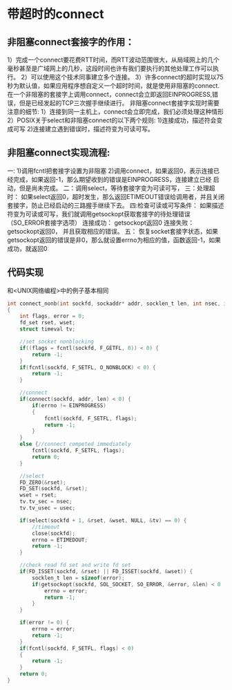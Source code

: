 # 带超时的connect

## 非阻塞connect套接字的作用： 
1）完成一个connect要花费RTT时间，而RTT波动范围很大，从局域网上的几个毫秒甚至是广域网上的几秒，这段时间也许有我们要执行的其他处理工作可以执行。 
2）可以使用这个技术同事建立多个连接。 
3）许多connect的超时实现以75秒为默认值，如果应用程序想自定义一个超时时间，就是使用非阻塞的connect.
在一个非阻塞的套接字上调用connect，connect会立即返回EINPROGRESS,错误，但是已经发起的TCP三次握手继续进行。
非阻塞connect套接字实现时需要注意的细节: 
1）连接到同一主机上，connect会立即完成，我们必须处理这种情形 
2）POSIX关于select和非阻塞connect的以下两个规则: 
1)连接成功，描述符会变成可写 
2)连接建立遇到错误时，描述符变为可读可写。
## 非阻塞connect实现流程: 
一: 
1)调用fcntl把套接字设置为非阻塞 
2)调用connect，如果返回0，表示连接已经完成，如果返回-1，那么期望收到的错误是EINPROGRESS，连接建立已经 启动，但是尚未完成。
二：调用select，等待套接字变为可读可写，
三：处理超时： 
如果select返回0，超时发生，那么返回ETIMEOUT错误给调用者，并且关闭套接字，防止已经启动的三路握手继续下去。
四:检查可读或可写条件： 
如果描述符变为可读或可写，我们就调用getsockopt获取套接字的待处理错误（SO_ERROR套接字选项） 
连接成功： getsockopt返回0 
连接失败：getsockopt返回0， 并且获取相应的错误。 
五： 
恢复socket套接字状态，如果getsockopt返回的错误是非0，那么就设置errno为相应的值，函数返回-1，如果成功，就返回0

## 代码实现
和<UNIX网络编程>中的例子基本相同
``` C
int connect_nonb(int sockfd, sockaddr* addr, socklen_t len, int nsec, int usec)
{
    int flags, error = 0;
    fd_set rset, wset;
    struct timeval tv;

    //set socket nonblocking
    if((flags = fcntl(sockfd, F_GETFL, 0)) < 0) {
        return -1;
    }
    if(fcntl(sockfd, F_SETFL, O_NONBLOCK) < 0) {
        return -1;
    }

    //connect
    if(connect(sockfd, addr, len) < 0) {
        if(errno != EINPROGRESS)
        {
            fcntl(sockfd, F_SETFL, flags);
            return -1;
        }
    }
    else {//connect competed immediately
        fcntl(sockfd, F_SETFL, flags);
        return 0;
    }

    //select
    FD_ZERO(&rset);
    FD_SET(sockfd, &rset);
    wset = rset;
    tv.tv_sec = nsec;
    tv.tv_usec = usec;

    if(select(sockfd + 1, &rset, &wset, NULL, &tv) == 0) {
        //timeout
        close(sockfd);
        errno = ETIMEDOUT;
        return -1;
    }

    //check read fd set and write fd set
    if(FD_ISSET(sockfd, &rset) || FD_ISSET(sockfd, &wset)) {
        socklen_t len = sizeof(error);
        if(getsockopt(sockfd, SOL_SOCKET, SO_ERROR, &error, &len) < 0 ) {
            errno = error;
            return -1;
        }
    }

    if(error != 0) {
        errno = error;
        return -1;
    }
    if(fcntl(sockfd, F_SETFL, flags) < 0)
    {
        return -1;
    }
    return 0;
}

```